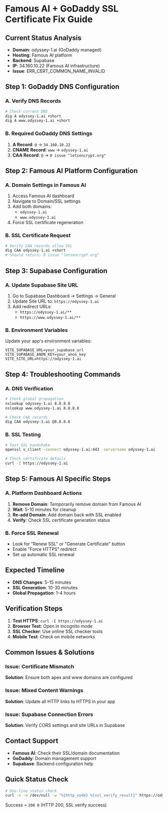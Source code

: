# Famous AI + GoDaddy SSL Certificate Fix Guide

## Current Status Analysis
- **Domain**: odyssey-1.ai (GoDaddy managed)
- **Hosting**: Famous AI platform
- **Backend**: Supabase
- **IP**: 34.160.10.22 (Famous AI infrastructure)
- **Issue**: ERR_CERT_COMMON_NAME_INVALID

## Step 1: GoDaddy DNS Configuration

### A. Verify DNS Records
```bash
# Check current DNS
dig A odyssey-1.ai +short
dig A www.odyssey-1.ai +short
```

### B. Required GoDaddy DNS Settings
1. **A Record**: `@` → `34.160.10.22`
2. **CNAME Record**: `www` → `odyssey-1.ai`
3. **CAA Record**: `@` → `0 issue "letsencrypt.org"`

## Step 2: Famous AI Platform Configuration

### A. Domain Settings in Famous AI
1. Access Famous AI dashboard
2. Navigate to Domain/SSL settings
3. Add both domains:
   - `odyssey-1.ai`
   - `www.odyssey-1.ai`
4. Force SSL certificate regeneration

### B. SSL Certificate Request
```bash
# Verify CAA records allow SSL
dig CAA odyssey-1.ai +short
# Should return: 0 issue "letsencrypt.org"
```

## Step 3: Supabase Configuration

### A. Update Supabase Site URL
1. Go to Supabase Dashboard → Settings → General
2. Update Site URL to: `https://odyssey-1.ai`
3. Add redirect URLs:
   - `https://odyssey-1.ai/**`
   - `https://www.odyssey-1.ai/**`

### B. Environment Variables
Update your app's environment variables:
```env
VITE_SUPABASE_URL=your_supabase_url
VITE_SUPABASE_ANON_KEY=your_anon_key
VITE_SITE_URL=https://odyssey-1.ai
```

## Step 4: Troubleshooting Commands

### A. DNS Verification
```bash
# Check global propagation
nslookup odyssey-1.ai 8.8.8.8
nslookup www.odyssey-1.ai 8.8.8.8

# Check CAA records
dig CAA odyssey-1.ai @8.8.8.8
```

### B. SSL Testing
```bash
# Test SSL handshake
openssl s_client -connect odyssey-1.ai:443 -servername odyssey-1.ai

# Check certificate details
curl -I https://odyssey-1.ai
```

## Step 5: Famous AI Specific Steps

### A. Platform Dashboard Actions
1. **Remove Domain**: Temporarily remove domain from Famous AI
2. **Wait**: 5-10 minutes for cleanup
3. **Re-add Domain**: Add domain back with SSL enabled
4. **Verify**: Check SSL certificate generation status

### B. Force SSL Renewal
- Look for "Renew SSL" or "Generate Certificate" button
- Enable "Force HTTPS" redirect
- Set up automatic SSL renewal

## Expected Timeline
- **DNS Changes**: 5-15 minutes
- **SSL Generation**: 10-30 minutes
- **Global Propagation**: 1-4 hours

## Verification Steps
1. **Test HTTPS**: `curl -I https://odyssey-1.ai`
2. **Browser Test**: Open in incognito mode
3. **SSL Checker**: Use online SSL checker tools
4. **Mobile Test**: Check on mobile networks

## Common Issues & Solutions

### Issue: Certificate Mismatch
**Solution**: Ensure both apex and www domains are configured

### Issue: Mixed Content Warnings
**Solution**: Update all HTTP links to HTTPS in your app

### Issue: Supabase Connection Errors
**Solution**: Verify CORS settings and site URLs in Supabase

## Contact Support
- **Famous AI**: Check their SSL/domain documentation
- **GoDaddy**: Domain management support
- **Supabase**: Backend configuration help

## Quick Status Check
```bash
# One-line status check
curl -s -o /dev/null -w "%{http_code} %{ssl_verify_result}" https://odyssey-1.ai
```
Success = `200 0` (HTTP 200, SSL verify success)